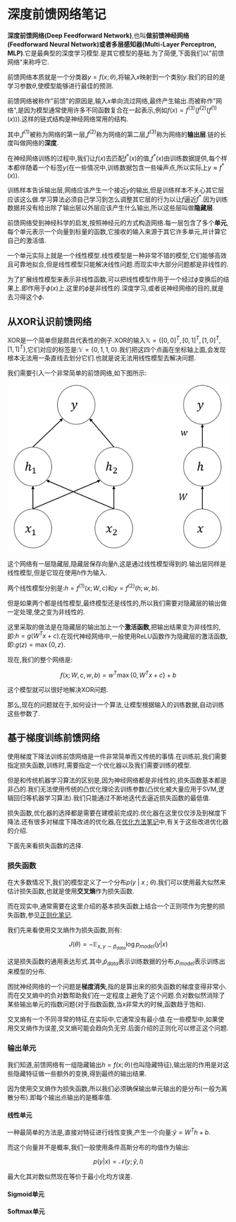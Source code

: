 # 深度前馈网络笔记

**深度前馈网络(Deep Feedforward Network)**,也叫**做前馈神经网络(Feedforward Neural Network)**或者**多层感知器(Multi-Layer Perceptron, MLP)**.它是最典型的深度学习模型.是其它模型的基础.为了简便,下面我们以"前馈网络"来称呼它.

前馈网络本质就是一个分类器$y=f(x;\theta)$,将输入$x$映射到一个类别$y$.我们的目的是学习参数$\theta$,使模型能够进行最佳的预测.

前馈网络被称作"前馈"的原因是,输入$x$单向流过网络,最终产生输出.而被称作"网络",是因为模型通常使用许多不同函数复合在一起表示,例如$f(x)=f^{(3)}(f^{(2)}(f^{(1)}(x)))$.这样的链式结构是神经网络常用的结构.

其中,$f^{(1)}$被称为网络的第一层,$f^{(2)}$称为网络的第二层,$f^{(3)}$称为网络的**输出层**.链的长度叫做网络的**深度**.

在神经网络训练的过程中,我们让$f(x)$去匹配$f^*(x)$的值,$f^ *(x)$由训练数据提供,每个样本都伴随着一个标签$y$(在一些情况中,训练数据包含一些噪声点,所以实际上$y\approx f^ *(x)$).

训练样本告诉输出层,网络应该产生一个接近$y$的输出,但是训练样本不关心其它层应该这么做.学习算法必须自己学习到怎么调整其它层的行为以让$f$逼近$f^*$.因为训练数据并没有给出除了输出层以外层应该产生什么输出,所以这些层叫做**隐藏层**.

前馈网络受到神经科学的启发,按照神经元的方式构造网络.每一层包含了多个**单元**,每个单元表示一个向量到标量的函数,它接收的输入来源于其它许多单元,并计算它自己的激活值.

一个单元实际上就是一个线性模型.线性模型是一种非常不错的模型,它们能够高效且可靠地拟合,但是线性模型只能解决线性问题.而现实中大部分问题都是非线性的.

为了扩展线性模型来表示非线性函数,可以把线性模型作用于一个经过$\phi$变换后的结果上.即作用于$\phi(x)$上.这里的$\phi$是非线性的.深度学习,或者说神经网络的目的,就是去习得这个$\phi$.

## 从XOR认识前馈网络

XOR是一个简单但是颇具代表性的例子.XOR的输入$\mathbb{X}=\{ [ 0,0]^T, [ 0,1]^T, [1, 0]^T, [ 1,1]^T\}$,它们对应的标签是:$\mathbb{Y}=\{0,1,1,0\}$.我们把这四个点画在坐标轴上面,会发现根本无法用一条直线去划分它们.也就是说无法用线性模型去解决问题.

我们需要引入一个非常简单的前馈网络,如下图所示:

![1](images/1.png)

这个网络有一层隐藏层,隐藏层保存向量$h$,这是通过线性模型得到的.输出层同样是线性模型,但是它现在使用$h$作为输入.

两个线性模型分别是:$h=f^{(1)}(x;W,c)$和$y=f^{(2)}(h;w,b)$.

但是如果两个都是线性模型,最终模型还是线性的,所以我们需要对隐藏层的输出做一定处理,使之变为非线性的.

这里采取的做法是在隐藏层的输出加上一个**激活函数**,把输出结果变为非线性的,即:$h=g(W^Tx+c)$.在现代神经网络中,一般使用ReLU函数作为隐藏层的激活函数,即:$g(z)=\max\{0,z\}$.

现在,我们的整个网络是:

$$f(x;W,c,w,b)=w^T\max\{0,W^Tx+c\}+b$$

这个模型就可以很好地解决XOR问题.

那么,现在的问题就在于,如何设计一个算法,让模型根据输入的训练数据,自动训练这些参数了.

## 基于梯度训练前馈网络

使用梯度下降法训练前馈网络是一件非常简单而又传统的事情.在训练前,我们需要指定损失函数,训练时,需要指定一个优化器以及我们需要训练的模型.

但是和传统机器学习算法的区别是,因为神经网络都是非线性的,损失函数基本都是非凸的.我们无法使用传统的凸优化理论去训练参数(凸优化被大量应用于SVM,逻辑回归等机器学习算法).我们只能通过不断地迭代去逼近损失函数的最低值.

损失函数,优化器的选择都是需要在建模前完成的.优化器在这里仅仅涉及到梯度下降法.还有很多对梯度下降改进的优化器,在[优化方法笔记]()中,有关于这些改进优化器的介绍.

下面先来看损失函数的选择.

### 损失函数

在大多数情况下,我们的模型定义了一个分布$p(y\ |\ x\ ;\ \theta)$.我们可以使用最大似然来估计损失函数,也就是使用**交叉熵**作为损失函数.

而在现实中,通常需要在这里介绍的基本损失函数上结合一个正则项作为完整的损失函数,参见[正则化笔记]().

我们先来看使用交叉熵作为损失函数,则有:

$$J(\theta)=-\mathbb{E}_{x,y\sim \hat{p} _{data}}\log{p _{model}}(y|x)$$

这是损失函数的通用表达形式.其中,$\hat{p}_{data}$表示训练数据的分布,$p _{model}$表示训练出来模型的分布.

困扰神经网络的一个问题是**梯度消失**,指的是算出来的损失函数的梯度变得非常小.而在交叉熵中的负对数帮助我们在一定程度上避免了这个问题.负对数似然消除了某些输出单元的指数问题(对于指数函数,当$x$非常大的时候,函数趋于饱和).

交叉熵有一个不同寻常的特征,在实际中,它通常没有最小值.在一些模型中,如果使用交叉熵作为误差,交叉熵可能会趋向负无穷.后面介绍的正则化可以修正这个问题.

### 输出单元

我们知道,前馈网络有一组隐藏输出$h=f(x;\theta)$(也叫隐藏特征),输出层的作用是对这些隐藏特征做一些额外的变换,得到最终的输出结果.

因为使用交叉熵作为损失函数,所以我们必须确保输出单元输出的是分布(一般为离散分布).即每个输出点输出的是概率值.

#### 线性单元

一种最简单的方法是,直接对特征进行线性变换,产生一个向量:$\hat{y}=W^Th+b$.

而这个向量并不是概率,我们一般使用条件高斯分布的均值作为输出:

$$p(y|x)=\mathcal{N}(y;\hat{y},I)$$

最大化其对数似然现在等价于最小化均方误差.

#### Sigmoid单元

#### Softmax单元
